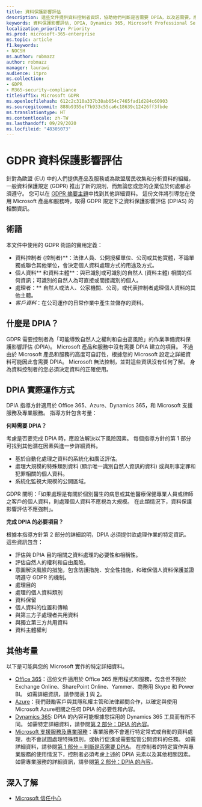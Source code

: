```yaml
---
title: 資料保護影響評估
description: 這些文件提供資料控制者資訊，協助他們判斷是否需要 DPIA，以及若需要，應包含哪些詳細資料。
keywords: 資料保護影響評估, DPIA, Dynamics 365, Microsoft Professional Services, Microsoft 365, Microsoft 365 文件, GDPR
localization_priority: Priority
ms.prod: microsoft-365-enterprise
ms.topic: article
f1.keywords:
- NOCSH
ms.author: robmazz
author: robmazz
manager: laurawi
audience: itpro
ms.collection:
- GDPR
- M365-security-compliance
titleSuffix: Microsoft GDPR
ms.openlocfilehash: 612c2c310a337b38ab654c7465fad1d284c60903
ms.sourcegitcommit: 888b9355ef7b933c55ca6c18639c12426ff3fbde
ms.translationtype: HT
ms.contentlocale: zh-TW
ms.lasthandoff: 09/29/2020
ms.locfileid: "48305073"
---
```

# <a name="data-protection-impact-assessment-for-the-gdpr"></a>GDPR 資料保護影響評估

針對為歐盟 (EU) 中的人們提供產品及服務或為歐盟居民收集和分析資料的組織，一般資料保護規定 (GDPR) 推出了新的規則，而無論您或您的企業位於何處都必須遵守。 您可以在 [GDPR 摘要主題](gdpr.md)中找到其他詳細資料。 這份文件將引導您在使用 Microsoft 產品和服務時，取得 GDPR 規定下之資料保護影響評估 (DPIAS) 的相關資訊。

## <a name="terminology"></a>術語

本文件中使用的 GDPR 術語的實用定義：

- 資料控制者 (控制者)**：法律人員、公開授權單位、公司或其他實體，不論單獨或聯合其他單位，會決定個人資料處理方式的用途及方式。  
- 個人資料** 和資料主體**：與已識別或可識別的自然人 (資料主體) 相關的任何資訊；可識別的自然人為可直接或間接識別的個人。  
- 處理者：** 自然人或法人、公家機關、公司，或代表控制者處理個人資料的其他主體。  
- *客戶資料*：在公司運作的日常作業中產生並儲存的資料。

## <a name="what-is-a-dpia"></a>什麼是 DPIA？

GDPR 需要控制者為「可能導致自然人之權利和自由高風險」的作業準備資料保護影響評估 (DPIA)。 Microsoft 產品和服務中沒有需要 DPIA 建立的項目。 不過由於 Microsoft 產品和服務的高度可自訂性，根據您的 Microsoft 設定之詳細資料可能因此會需要 DPIA。 Microsoft 無法控制，並對這些資訊沒有任何了解。 身為資料控制者的您必須決定資料的正確使用。

## <a name="dpia-in-action"></a>DPIA 實際運作方式

DPIA 指導方針適用於 Office 365、Azure、Dynamics 365，和 Microsoft 支援服務及專業服務。 指導方針包含考量：

**何時需要 DPIA？**

考慮是否要完成 DPIA 時，應設法解決以下風險因素。 每個指導方針的第 1 部分可找到其他潛在因素與進一步詳細資料。  

- 基於自動化處理之資料的系統化和廣泛評估。  
- 處理大規模的特殊類別資料 (顯示唯一識別自然人資訊的資料) 或與刑事定罪和犯罪相關的個人資料。
- 系統化監視大規模的公開區域。

GDPR 闡明：「如果處理是有關於個別醫生的病患或其他醫療保健專業人員或律師之客戶的個人資料，則處理個人資料不應視為大規模。 在此類情況下，資料保護影響評估不應強制」。

**完成 DPIA 的必要項目？**

根據本指導方針第 2 部分的詳細說明，DPIA 必須提供欲處理作業的特定資訊。 這些資訊包含：

- 評估與 DPIA 目的相關之資料處理的必要性和相稱性。  
- 評估自然人的權利和自由風險。
- 意圖解決風險的措施，包含防護措施、安全性措施，和確保個人資料保護並證明遵守 GDPR 的機制。
- 處理目的  
- 處理的個人資料類別  
- 資料保留  
- 個人資料的位置和傳輸  
- 與第三方子處理者共用資料  
- 與獨立第三方共用資料  
- 資料主體權利

## <a name="additional-considerations"></a>其他考量

以下是可能與您的 Microsoft 實作的特定詳細資料。

- [Office 365](gdpr-dpia-office365.md)：這份文件適用於 Office 365 應用程式和服務，包含但不限於 Exchange Online、SharePoint Online、Yammer、商務用 Skype 和 Power BI。 如需詳細資訊，請參閱表 [1](https://docs.microsoft.com/microsoft-365/compliance/gdpr-dpia-office365#part-1--determining-whether-a-dpia-is-needed) 與 [2](https://docs.microsoft.com/microsoft-365/compliance/gdpr-dpia-office365#part-2--contents-of-a-dpia)。  
- [Azure](gdpr-dpia-azure.md)：我們鼓勵客戶與其隱私權主管和法律顧問合作，以確定與使用 Microsoft Azure相關之任何 DPIA 的必要性和內容。  
- [Dynamics 365](gdpr-dpia-dynamics.md): DPIA 的內容可能根據您採用的 Dynamics 365 工具而有所不同。 如需特定詳細資料，請參閱[第 2 部分：DPIA 的內容](https://docs.microsoft.com/microsoft-365/compliance/gdpr-dpia-dynamics#part-2--contents-of-a-dpia)。
- [Microsoft 支援服務及專業服務](gdpr-dpia-prof-services.md)：專業服務不會進行特定常式或自動的資料處理，也不會試圖處理特殊類別，或執行促進或需要監管公開資料的任務。 如需詳細資料，請參閱[第 1 部分 – 判斷是否需要 DPIA](https://docs.microsoft.com/microsoft-365/compliance/gdpr-dpia-prof-services#part-1--determining-whether-a-dpia-is-needed)。 在控制者的特定實作與專業服務的使用情況下，控制者必須考慮上述的 DPIA 元素以及其他相關因素。 如需專業服務的詳細資訊，請參閱[第 2 部分：DPIA 的內容](https://docs.microsoft.com/microsoft-365/compliance/gdpr-dpia-prof-services#part-2--contents-of-a-dpia)。

## <a name="learn-more"></a>深入了解

- [Microsoft 信任中心](https://www.microsoft.com/trust-center/privacy/gdpr-overview)
